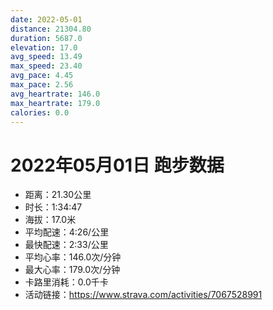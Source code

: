 ```yaml
---
date: 2022-05-01
distance: 21304.80
duration: 5687.0
elevation: 17.0
avg_speed: 13.49
max_speed: 23.40
avg_pace: 4.45
max_pace: 2.56
avg_heartrate: 146.0
max_heartrate: 179.0
calories: 0.0
---
```


# 2022年05月01日 跑步数据

- 距离：21.30公里
- 时长：1:34:47
- 海拔：17.0米
- 平均配速：4:26/公里
- 最快配速：2:33/公里
- 平均心率：146.0次/分钟
- 最大心率：179.0次/分钟
- 卡路里消耗：0.0千卡
- 活动链接：https://www.strava.com/activities/7067528991
